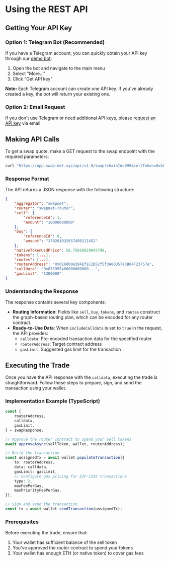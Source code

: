 # Using the REST API

## Getting Your API Key

### Option 1: Telegram Bot (Recommended)

If you have a Telegram account, you can quickly obtain your API key through our [demo bot](https://t.me/SwapNetDemoBot):

1. Open the bot and navigate to the main menu
2. Select "More..."
3. Click "Get API key"

**Note:** Each Telegram account can create one API key. If you've already created a key, the bot will return your existing one.

### Option 2: Email Request

If you don't use Telegram or need additional API keys, please [request an API key](mailto:info@swap-net.xyz?subject=Request%20for%20API%20key) via email.


## Making API Calls

To get a swap quote, make a GET request to the swap endpoint with the required parameters:

```bash
curl "https://app.swap-net.xyz/api/v1.0/swap?chainId=999&sellToken=0xb8ce59fc3717ada4c02eadf9682a9e934f625ebb&buyToken=0x5555555555555555555555555555555555555555&sellAmount=10000000000&useRfq=true&includeCalldata=true&userAddress=0x11b86991c6218b36c1d19d4a2e9eb0ce3606eb49&slippageTolerance=0.01&router=swapnet-router&apiKey=<Your API Key>"
```

### Response Format

The API returns a JSON response with the following structure:
```json
{
    "aggregator": "swapnet",
    "router": "swapnet-router",
    "sell": {
        "referenceId": 1,
        "amount": "10000000000"
    },
    "buy": {
        "referenceId": 0,
        "amount": "170261032657489111452"
    },
    "nativeTokenUsdPrice": 58.75669929845798,
    "tokens": [...],
    "routes": [...],
    "routerAddress": "0x616000e384Ef1C2B52f5f3A88D57a3B64F23757e",
    "calldata": "0x873955400000000000...",
    "gasLimit": "1200000"
}
```

### Understanding the Response

The response contains several key components:

- **Routing Information**: Fields like `sell`, `buy`, `tokens`, and `routes` construct the graph-based routing plan, which can be encoded for any router contract.
- **Ready-to-Use Data**: When `includeCalldata` is set to `true` in the request, the API provides:
  - `calldata`: Pre-encoded transaction data for the specified router
  - `routerAddress`: Target contract address  
  - `gasLimit`: Suggested gas limit for the transaction

## Executing the Trade

Once you have the API response with the `calldata`, executing the trade is straightforward. Follow these steps to prepare, sign, and send the transaction using your wallet.

### Implementation Example (TypeScript)

```typescript
const {
    routerAddress,
    calldata,
    gasLimit,
} = swapResponse;

// Approve the router contract to spend your sell tokens
await approveAsync(sellToken, wallet, routerAddress);

// Build the transaction
const unsignedTx = await wallet.populateTransaction({
    to: routerAddress,
    data: calldata,
    gasLimit: gasLimit,
    // Configure gas pricing for EIP-1559 transactions
    type: 2,
    maxFeePerGas,
    maxPriorityFeePerGas,
});

// Sign and send the transaction
const tx = await wallet.sendTransaction(unsignedTx);
```

### Prerequisites

Before executing the trade, ensure that:
1. Your wallet has sufficient balance of the sell token
2. You've approved the router contract to spend your tokens
3. Your wallet has enough ETH (or native token) to cover gas fees